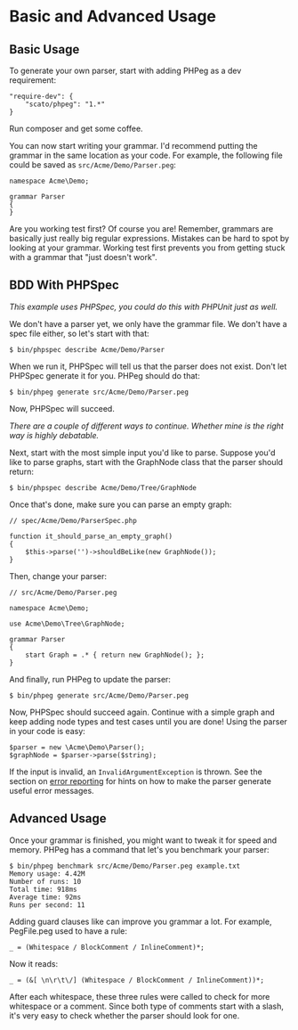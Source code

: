 Basic and Advanced Usage
========================

Basic Usage
-----------

To generate your own parser, start with adding PHPeg as a dev requirement:

```
"require-dev": {
    "scato/phpeg": "1.*"
}
```

Run composer and get some coffee.

You can now start writing your grammar. I'd recommend putting the grammar in the same location as your code. For
example, the following file could be saved as ``src/Acme/Demo/Parser.peg``:

```
namespace Acme\Demo;

grammar Parser
{
}
```

Are you working test first? Of course you are! Remember, grammars are basically just really big regular expressions.
Mistakes can be hard to spot by looking at your grammar. Working test first prevents you from getting stuck with a
grammar that "just doesn't work".

BDD With PHPSpec
----------------

*This example uses PHPSpec, you could do this with PHPUnit just as well.*

We don't have a parser yet, we only have the grammar file. We don't have a spec file either, so let's start with
that:

```
$ bin/phpspec describe Acme/Demo/Parser
```

When we run it, PHPSpec will tell us that the parser does not exist. Don't let PHPSpec generate it for you. PHPeg
should do that:

```
$ bin/phpeg generate src/Acme/Demo/Parser.peg
```

Now, PHPSpec will succeed.

*There are a couple of different ways to continue. Whether mine is the right way is highly debatable.*

Next, start with the most simple input you'd like to parse. Suppose you'd like to parse graphs, start with the
GraphNode class that the parser should return:

```
$ bin/phpspec describe Acme/Demo/Tree/GraphNode
```

Once that's done, make sure you can parse an empty graph:

```
// spec/Acme/Demo/ParserSpec.php

function it_should_parse_an_empty_graph()
{
    $this->parse('')->shouldBeLike(new GraphNode());
}
```

Then, change your parser:

```
// src/Acme/Demo/Parser.peg

namespace Acme\Demo;

use Acme\Demo\Tree\GraphNode;

grammar Parser
{
    start Graph = .* { return new GraphNode(); };
}
```

And finally, run PHPeg to update the parser:

```
$ bin/phpeg generate src/Acme/Demo/Parser.peg
```

Now, PHPSpec should succeed again. Continue with a simple graph and keep adding node types and test cases until you
are done! Using the parser in your code is easy:

```
$parser = new \Acme\Demo\Parser();
$graphNode = $parser->parse($string);
```

If the input is invalid, an ``InvalidArgumentException`` is thrown. See the section on
[error reporting](error-reporting.md) for hints on how to make the parser generate useful error messages.

Advanced Usage
--------------

Once your grammar is finished, you might want to tweak it for speed and memory. PHPeg has a command that let's you
benchmark your parser:

```
$ bin/phpeg benchmark src/Acme/Demo/Parser.peg example.txt
Memory usage: 4.42M
Number of runs: 10
Total time: 918ms
Average time: 92ms
Runs per second: 11
```

Adding guard clauses like can improve you grammar a lot. For example, PegFile.peg used to have a rule:

```
_ = (Whitespace / BlockComment / InlineComment)*;
```

Now it reads:

```
_ = (&[ \n\r\t\/] (Whitespace / BlockComment / InlineComment))*;
```

After each whitespace, these three rules were called to check for more whitespace or a comment. Since both type of
comments start with a slash, it's very easy to check whether the parser should look for one.

